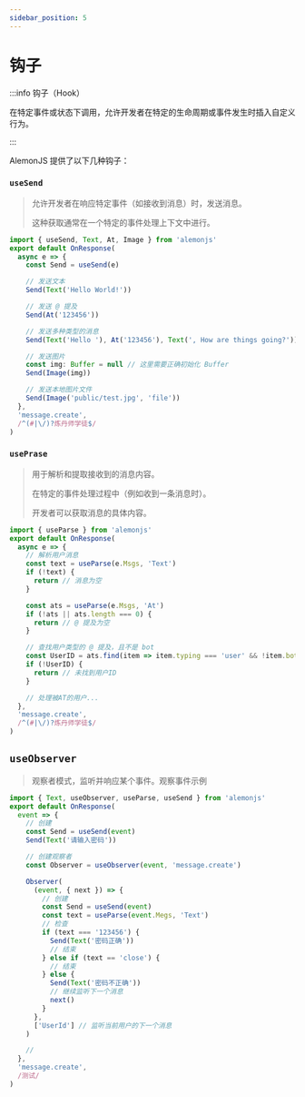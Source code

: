```yaml
---
sidebar_position: 5
---
```


# 钩子

:::info 钩子（Hook）

在特定事件或状态下调用，允许开发者在特定的生命周期或事件发生时插入自定义行为。

:::

AlemonJS 提供了以下几种钩子：

### `useSend`

> 允许开发者在响应特定事件（如接收到消息）时，发送消息。
>
> 这种获取通常在一个特定的事件处理上下文中进行。

```ts title="apps/**/*/res.ts"
import { useSend, Text, At, Image } from 'alemonjs'
export default OnResponse(
  async e => {
    const Send = useSend(e)

    // 发送文本
    Send(Text('Hello World!'))

    // 发送 @ 提及
    Send(At('123456'))

    // 发送多种类型的消息
    Send(Text('Hello '), At('123456'), Text(', How are things going?'))

    // 发送图片
    const img: Buffer = null // 这里需要正确初始化 Buffer
    Send(Image(img))

    // 发送本地图片文件
    Send(Image('public/test.jpg', 'file'))
  },
  'message.create',
  /^(#|\/)?炼丹师学徒$/
)
```

### `usePrase`

> 用于解析和提取接收到的消息内容。
>
> 在特定的事件处理过程中（例如收到一条消息时）。
>
> 开发者可以获取消息的具体内容。

```ts title="apps/**/*/res.ts"
import { useParse } from 'alemonjs'
export default OnResponse(
  async e => {
    // 解析用户消息
    const text = useParse(e.Msgs, 'Text')
    if (!text) {
      return // 消息为空
    }

    const ats = useParse(e.Msgs, 'At')
    if (!ats || ats.length === 0) {
      return // @ 提及为空
    }

    // 查找用户类型的 @ 提及，且不是 bot
    const UserID = ats.find(item => item.typing === 'user' && !item.bot)?.value
    if (!UserID) {
      return // 未找到用户ID
    }

    // 处理被AT的用户...
  },
  'message.create',
  /^(#|\/)?炼丹师学徒$/
)
```

## `useObserver`

> 观察者模式，监听并响应某个事件。观察事件示例

```ts title="apps/**/*/res.ts"
import { Text, useObserver, useParse, useSend } from 'alemonjs'
export default OnResponse(
  event => {
    // 创建
    const Send = useSend(event)
    Send(Text('请输入密码'))

    // 创建观察者
    const Observer = useObserver(event, 'message.create')

    Observer(
      (event, { next }) => {
        // 创建
        const Send = useSend(event)
        const text = useParse(event.Megs, 'Text')
        // 检查
        if (text === '123456') {
          Send(Text('密码正确'))
          // 结束
        } else if (text == 'close') {
          // 结束
        } else {
          Send(Text('密码不正确'))
          // 继续监听下一个消息
          next()
        }
      },
      ['UserId'] // 监听当前用户的下一个消息
    )

    //
  },
  'message.create',
  /测试/
)
```
